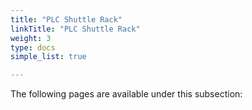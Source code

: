 ```yaml
---
title: "PLC Shuttle Rack"
linkTitle: "PLC Shuttle Rack"
weight: 3
type: docs
simple_list: true

---
```


The following pages are available under this subsection:
